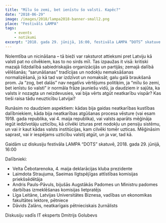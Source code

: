 ```yaml
---
title: "Mīlu šo zemi, bet ienīstu šo valsti. Kapēc?"
date: "2018-06-29"
image: /images/2018/lampa2018-banner-small2.png
place: "Festivāls LAMPA"
tags:
    - events
    - notikumi
excerpt: "2018. gada 29. jūnijā, 16:00, festivāla LAMPA “DOTS” skatuve. Ja “mīlu šo zemi, bet ienīstu šo valsti” ir normāla frāze jauniešu vidū, ja daudziem ir sajūta, ka valsts ir nozagta un neizdevusies, vai bija vērts atgūt neatkarību vispār? Kas tieši raisa tādu neticību?"
---
```


Nolemtība un nicināšana – tā bieži var raksturot attieksmi pret Latviju kā valsti pat no cilvēkiem, kas to no sirds mīl. Tas izpaužas it visā: kritiski mazajā līdzdalībā sabiedriskajās organizācijās un partijās; zemajā dalībā vēlēšanās; “sarunāšanas” tradīcijas un nodokļu nemaksāšanas normalizēšanā, jo kā tad var izdzīvot un nomaksāt; galu galā braukšanā prom. Ja “zog, bet dalās” nav negatīvs vērtējums politiķim, ja “mīlu šo zemi, bet ienīstu šo valsti” ir normāla frāze jauniešu vidū, ja daudziem ir sajūta, ka valsts ir nozagta un neizdevusies, vai bija vērts atgūt neatkarību vispār? Kas tieši raisa tādu neuzticību Latvijai?

Runāsim no daudziem aspektiem: kādas bija gaidas neatkarības kustības dalībniekiem, kāda bija neatkarības atgūšanas procesa vēsture (vai esam 1918. gada republika, vai 4. maija republika), vai valsts aparāts mēģināja iegūt iedzīvotāju uzticību, kā cilvēki izturas pret nodokļu un pensiju sistēmu, un vai ir kaut kādas valsts institūcijas, kam cilvēki tomēr uzticas. Mēģināsim saprast, vai ir iespējams uzticību valstij atgūt, un ja var, tad kā.

Gaidām uz diskusiju festivāla LAMPA “DOTS” skatuvē, 2018. gada 29. jūnijā, 16:00

Dalībnieki:

- Velta Čebotarenoka, 4. maija deklarācijas kluba prezidente
- Laimdota Straujuma, Saeimas Ilgtspējīgas attīstības komisijas priekšsēdētāja
- Andris Pauls-Pāvuls, bijušās Augstākās Padomes un Ministru padomes darbības izmeklēšanas komisijas lietpratējs
- Līga Leitāne, Latvijas Universitātes Biznesa, vadības un ekonomikas fakultātes lektore, pētniece
- Dāvids Zalāns, neatkarīgais pētnieciskais žurnālists

Diskusiju vadīs IT eksperts Dmitrijs Golubevs
